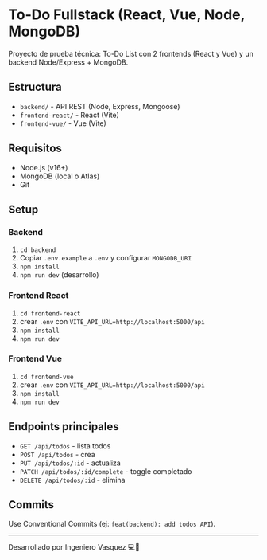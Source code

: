 

# To-Do Fullstack (React, Vue, Node, MongoDB)

Proyecto de prueba técnica: To-Do List con 2 frontends (React y Vue) y un backend Node/Express + MongoDB.

## Estructura
- `backend/` - API REST (Node, Express, Mongoose)
- `frontend-react/` - React (Vite)
- `frontend-vue/` - Vue (Vite)

## Requisitos
- Node.js (v16+)
- MongoDB (local o Atlas)
- Git

## Setup

### Backend
1. `cd backend`
2. Copiar `.env.example` a `.env` y configurar `MONGODB_URI`
3. `npm install`
4. `npm run dev` (desarrollo)

### Frontend React
1. `cd frontend-react`
2. crear `.env` con `VITE_API_URL=http://localhost:5000/api`
3. `npm install`
4. `npm run dev`

### Frontend Vue
1. `cd frontend-vue`
2. crear `.env` con `VITE_API_URL=http://localhost:5000/api`
3. `npm install`
4. `npm run dev`

## Endpoints principales
- `GET /api/todos` - lista todos
- `POST /api/todos` - crea
- `PUT /api/todos/:id` - actualiza
- `PATCH /api/todos/:id/complete` - toggle completado
- `DELETE /api/todos/:id` - elimina

## Commits
Use Conventional Commits (ej: `feat(backend): add todos API`).



---

Desarrollado por Ingeniero Vasquez 💻🚀
